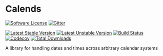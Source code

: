 # Calends

[![Software License](https://img.shields.io/github/license/danhunsaker/calends.svg?style=flat-square)](LICENSE)
[![Gitter](https://img.shields.io/gitter/room/danhunsaker/calends.svg?style=flat-square)](https://gitter.im/danhunsaker/calends)

[![Latest Stable Version](https://img.shields.io/github/release/danhunsaker/calends.svg?label=stable&style=flat-square)](https://github.com/danhunsaker/calends/releases)
[![Latest Unstable Version](https://img.shields.io/github/release/danhunsaker/calends/all.svg?label=unstable&style=flat-square)](https://github.com/danhunsaker/calends/releases)
[![Build Status](https://img.shields.io/travis/danhunsaker/calends.svg?style=flat-square)](https://travis-ci.org/danhunsaker/calends)
[![Codecov](https://img.shields.io/codecov/c/github/danhunsaker/calends.svg?style=flat-square)](https://codecov.io/gh/danhunsaker/calends)
[![Total Downloads](https://img.shields.io/github/downloads/danhunsaker/calends/total.svg?style=flat-square)](https://github.com/danhunsaker/calends/releases)

A library for handling dates and times across arbitrary calendar systems
